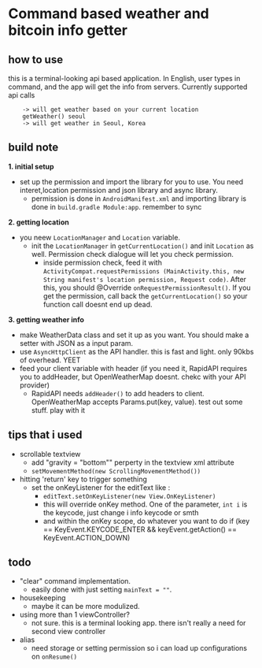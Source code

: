 # Command based weather and bitcoin info getter 

## how to use
this is a terminal-looking api based application. In English, user types in command, and the app will get the info from servers.
Currently supported api calls 
```getWeather()
    -> will get weather based on your current location
    getWeather() seoul
    -> will get weather in Seoul, Korea
 ```

## build note 
**1. initial setup**
- set up the permission and import the library for you to use. You need interet,location permission and json library and async library.
  - permission is done in `AndroidManifest.xml` and importing library is done in `build.gradle Module:app`. remember to sync 
  
**2. getting location**
- you neew `LocationManager` and `Location` variable. 
  - init the `LocationManager` in `getCurrentLocation()` and init `Location` as well. Permission check dialogue will let you check permission.
    - inside permission check, feed it with `ActivityCompat.requestPermissions (MainActivity.this, new String manifest's location permission, Request code)`. After this, you should @Override `onRequestPermissionResult()`. If you get the permission, call back the `getCurrentLocation()` so your function call doesnt end up dead. 
    
**3. getting weather info**
- make WeatherData class and set it up as you want. You should make a setter with JSON as a input param. 
- use `AsyncHttpClient` as the API handler. this is fast and light. only 90kbs of overhead. YEET
- feed your client variable with header (if you need it, RapidAPI requires you to addHeader, but OpenWeatherMap doesnt. chekc with your API provider)
  - RapidAPI needs `addHeader()` to add headers to client. OpenWeatherMap accepts Params.put(key, value). test out some stuff. play with it

## tips that i used 
- scrollable textview 
  - add "gravity = "bottom"" perperty in the textview xml attribute
  - `setMovementMethod(new ScrollingMovementMethod())`
- hitting 'return' key to trigger something
  - set the onKeyListener for the editText like : 
    - `editText.setOnKeyListener(new View.OnKeyListener)`
    - this will override onKey method. One of the parameter, `int i` is the keycode, just change i info keycode or smth 
    - and within the onKey scope, do whatever you want to do if (key == KeyEvent.KEYCODE_ENTER && keyEvent.getAction() == KeyEvent.ACTION_DOWN)
## todo
- "clear" command implementation.
  - easily done with just setting `mainText = ""`. 
- housekeeping 
  - maybe it can be more modulized.
- using more than 1 viewController? 
  - not sure. this is a terminal looking app. there isn't really a need for second view controller
- alias 
  - need storage or setting permission so i can load up configurations on `onResume()`
